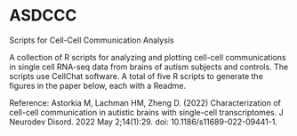 # ASDCCC
Scripts for Cell-Cell Communication Analysis

A collection of R scripts for analyzing and plotting cell-cell communications in single cell RNA-seq data from brains of autism subjects and controls. The scripts use CellChat software. A total of five R scripts to generate the figures in the paper below, each with a Readme. 

Reference: Astorkia M, Lachman HM, Zheng D. (2022) Characterization of cell-cell communication in autistic brains with single-cell transcriptomes. J Neurodev Disord. 2022 May 2;14(1):29. doi: 10.1186/s11689-022-09441-1.
